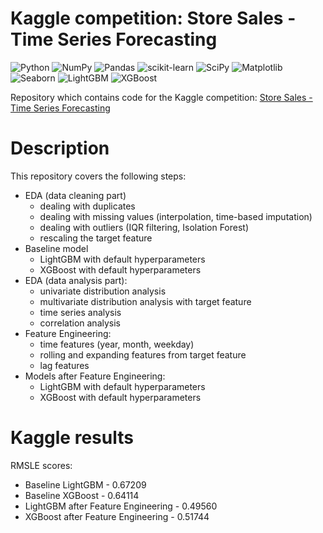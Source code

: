 # Kaggle competition: Store Sales - Time Series Forecasting
![Python](https://img.shields.io/badge/python-3670A0?style=for-the-badge&logo=python&logoColor=ffdd54)
![NumPy](https://img.shields.io/badge/numpy-%23013243.svg?style=for-the-badge&logo=numpy&logoColor=white)
![Pandas](https://img.shields.io/badge/pandas-%23150458.svg?style=for-the-badge&logo=pandas&logoColor=white)
![scikit-learn](https://img.shields.io/badge/scikit--learn-%23F7931E.svg?style=for-the-badge&logo=scikit-learn&logoColor=white)
![SciPy](https://img.shields.io/badge/SciPy-%230C55A5.svg?style=for-the-badge&logo=scipy&logoColor=%white)
![Matplotlib](https://img.shields.io/badge/Matplotlib-%23ffffff.svg?style=for-the-badge&logo=Matplotlib&logoColor=black)
![Seaborn](https://img.shields.io/badge/Seaborn-219ebc?style=for-the-badge)
![LightGBM](https://img.shields.io/badge/LightGBM-778da9?style=for-the-badge)
![XGBoost](https://img.shields.io/badge/XGBoost-778dc9?style=for-the-badge)

Repository which contains code for the Kaggle competition: [Store Sales - Time Series Forecasting](https://www.kaggle.com/competitions/store-sales-time-series-forecasting/)

# Description

This repository covers the following steps:
- EDA (data cleaning part)
    - dealing with duplicates
    - dealing with missing values (interpolation, time-based imputation)
    - dealing with outliers (IQR filtering, Isolation Forest)
    - rescaling the target feature
- Baseline model
    - LightGBM with default hyperparameters
    - XGBoost with default hyperparameters
- EDA (data analysis part):
    - univariate distribution analysis
    - multivariate distribution analysis with target feature
    - time series analysis
    - correlation analysis
- Feature Engineering:
    - time features (year, month, weekday)
    - rolling and expanding features from target feature
    - lag features
- Models after Feature Engineering:
    - LightGBM with default hyperparameters
    - XGBoost with default hyperparameters


# Kaggle results

RMSLE scores:

- Baseline LightGBM - 0.67209
- Baseline XGBoost - 0.64114
- LightGBM after Feature Engineering - 0.49560
- XGBoost after Feature Engineering - 0.51744
